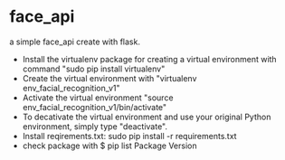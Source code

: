 # face_api
a simple face_api create with flask.
- Install the virtualenv package for creating a virtual environment with command "sudo pip install virtualenv"
- Create the virtual environment with "virtualenv env_facial_recognition_v1"
- Activate the virtual environment "source env_facial_recognition_v1/bin/activate"
- To decativate the virtual environment and use your original Python environment, simply type "deactivate".
- Install reqirements.txt: sudo pip install -r requirements.txt
- check package with $ pip list Package Version
